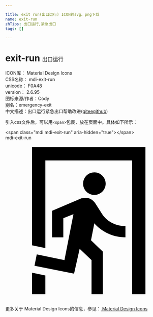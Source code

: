 ```yaml
---

title: exit run(出口运行) ICON转svg、png下载
name: exit-run
zhTips: 出口运行,紧急出口
tags: []

---
```


# exit-run  <small style="font-size: 60%;font-weight: 100">出口运行</small>


<div class="detail-page">
<p>
<span>
ICON库：
<span class="badge-secondary badge">Material Design Icons</span> 
</span>
<br/>
<span>
CSS名称：
<span class="badge-secondary badge">mdi-exit-run</span> 
</span>
<br/>
<span>
unicode：
<span class="badge-secondary badge">F0A48</span> 
<copy-btn content='F0A48' btn-title=""></copy-btn>
<copy-btn :content='String.fromCodePoint(parseInt("F0A48", 16))' btn-title="复制U"></copy-btn>
</span>
<br/>
<span>
version：
<span class="badge-secondary badge">2.6.95</span> 
</span>
<br/>
<span>图标来源/作者：<span class="badge-light badge">Cody</span></span> 
<br/>
<span>别名：<span class="badge-light badge">emergency-exit</span></span><br/><span class="zh-detail">中文描述：<span class="badge-primary badge">出口运行</span><span class="badge-primary badge">紧急出口</span><span class="help-link"><span>帮助改进</span>(<a href="https://gitee.com/liuwave/icon-helper/edit/master/json/material/exit-run.json" target="_blank" rel="noopener noreferrer">gitee</a><a href="https://github.com/liuwave/icon-helper/edit/master/json/material/exit-run.json" target="_blank" rel="noopener noreferrer">github</a></span>)</span><br/>
</p>
</div>
<div class="alert alert-dark">
  <i class="mdi mdi-exit-run mdi-48px"></i>
  <i class="mdi mdi-exit-run mdi-36px"></i>
  <i class="mdi mdi-exit-run mdi-24px"></i>
  <i class="mdi mdi-exit-run mdi-18px"></i>
</div>
<div>
  <p>引入css文件后，可以用<code>&lt;span&gt;</code>包裹，放在页面中。具体如下所示：    
  </p>
  <div class="alert alert-primary" style="font-size: 14px">
    &lt;span class="mdi mdi-exit-run" aria-hidden="true"&gt;&lt;/span&gt;
    <copy-btn content='<span class="mdi mdi-exit-run" aria-hidden="true"></span>'></copy-btn>
  </div>
  <div class="alert alert-secondary">
    <i class="mdi mdi-exit-run"
    style="font-size: 24px"
    aria-hidden="true"></i> mdi-exit-run
    <copy-btn content="mdi-exit-run" btn-title="复制图标名称"></copy-btn>
  </div>
</div>
<div id="svg" class="svg-wrap">
<svg xmlns="http://www.w3.org/2000/svg" viewBox="0 0 24 24"><path d="M13.34,8.17C12.41,8.17 11.65,7.4 11.65,6.47A1.69,1.69 0 0,1 13.34,4.78C14.28,4.78 15.04,5.54 15.04,6.47C15.04,7.4 14.28,8.17 13.34,8.17M10.3,19.93L4.37,18.75L4.71,17.05L8.86,17.9L10.21,11.04L8.69,11.64V14.5H7V10.54L11.4,8.67L12.07,8.59C12.67,8.59 13.17,8.93 13.5,9.44L14.36,10.79C15.04,12 16.39,12.82 18,12.82V14.5C16.14,14.5 14.44,13.67 13.34,12.4L12.84,14.94L14.61,16.63V23H12.92V17.9L11.14,16.21L10.3,19.93M21,23H19V3H6V16.11L4,15.69V1H21V23M6,23H4V19.78L6,20.2V23Z" /></svg>
</div>
<detail full-name='mdi-exit-run'></detail>
    
<div><p>更多关于 Material Design Icons的信息，参见：<a target="_blank" href="https://iconhelper.cn/material.html"> Material Design Icons</a>
</p></div>
